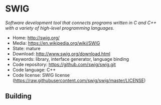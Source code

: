 # SWIG

_Software development tool that connects programs written in C and C++ with a variety of high-level programming languages._

- Home: http://swig.org/
- Media: https://en.wikipedia.org/wiki/SWIG
- State: mature
- Download: http://www.swig.org/download.html
- Keywords: library, interface generator, language binding
- Code repository: https://github.com/swig/swig.git
- Code language: C++
- Code license: SWIG license (https://raw.githubusercontent.com/swig/swig/master/LICENSE)

## Building

